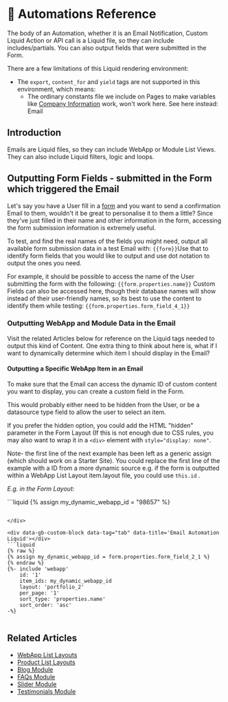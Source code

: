 # 👀 Automations Reference

The body of an Automation, whether it is an Email Notification, Custom Liquid Action or API call is a Liquid file, so they can include includes/partials. You can also output fields that were submitted in the Form.

There are a few limitations of this Liquid rendering environment:

* The `export`, `content_for` and `yield` tags are not supported in this environment, which means:
  * The ordinary constants file we include on Pages to make variables like [Company Information](../company-information/company-information.md) work, won't work here. See here instead: Email&#x20;

## Introduction

Emails are Liquid files, so they can include WebApp or Module List Views. They can also include Liquid filters, logic and loops.

## Outputting Form Fields - submitted in the Form which triggered the Email

Let's say you have a User fill in a [form](https://help.siteglide.com/article/99-forms-getting-started) and you want to send a confirmation Email to them, wouldn't it be great to personalise it to them a little? Since they've just filled in their name and other information in the form, accessing the form submission information is extremely useful.

To test, and find the real names of the fields you might need, output all available form submission data in a test Email with: `{{form}}`Use that to identify form fields that you would like to output and use dot notation to output the ones you need.

For example, it should be possible to access the name of the User submitting the form with the following: `{{form.properties.name}}` Custom Fields can also be accessed here, though their database names will show instead of their user-friendly names, so its best to use the content to identify them while testing: `{{form.properties.form_field_4_1}}`

### Outputting WebApp and Module Data in the Email

Visit the related Articles below for reference on the Liquid tags needed to output this kind of Content. One extra thing to think about here is, what if I want to dynamically determine which item I should display in the Email?

#### Outputting a Specific WebApp Item in an Email

To make sure that the Email can access the dynamic ID of custom content you want to display, you can create a custom field in the Form.

This would probably either need to be hidden from the User, or be a datasource type field to allow the user to select an item.

If you prefer the hidden option, you could add the HTML "hidden" parameter in the Form Layout (If this is not enough due to CSS rules, you may also want to wrap it in a `<div>` element with `style="display: none"`.

Note- the first line of the next example has been left as a generic assign (which should work on a Starter Site). You could replace the first line of the example with a ID from a more dynamic source e.g. if the form is outputted within a WebApp List Layout item.layout file, you could use `this.id` .

_E.g. in the Form Layout:_



\`\`\`liquid \{% assign my\_dynamic\_webapp\_id = "98657" %\}

````

</div>

<div data-gb-custom-block data-tag="tab" data-title='Email Automation Liquid'></div>
```liquid
{% raw %}
{% assign my_dynamic_webapp_id = form.properties.form_field_2_1 %}
{% endraw %}
{%- include 'webapp'
    id: '1' 
    item_ids: my_dynamic_webapp_id
    layout: 'portfolio_2'
    per_page: '1'
    sort_type: 'properties.name'
    sort_order: 'asc' 
-%}


````

## Related Articles

* [WebApp List Layouts](https://developers.siteglide.com/webapp-list-layouts)
* [Product List Layouts](https://developers.siteglide.com/list-layouts)
* [Blog Module](https://developers.siteglide.com/blog)
* [FAQs Module](https://developers.siteglide.com/vTdS-faq)
* [Slider Module](https://developers.siteglide.com/slider)
* [Testimonials Module](https://developers.siteglide.com/testimonials)
